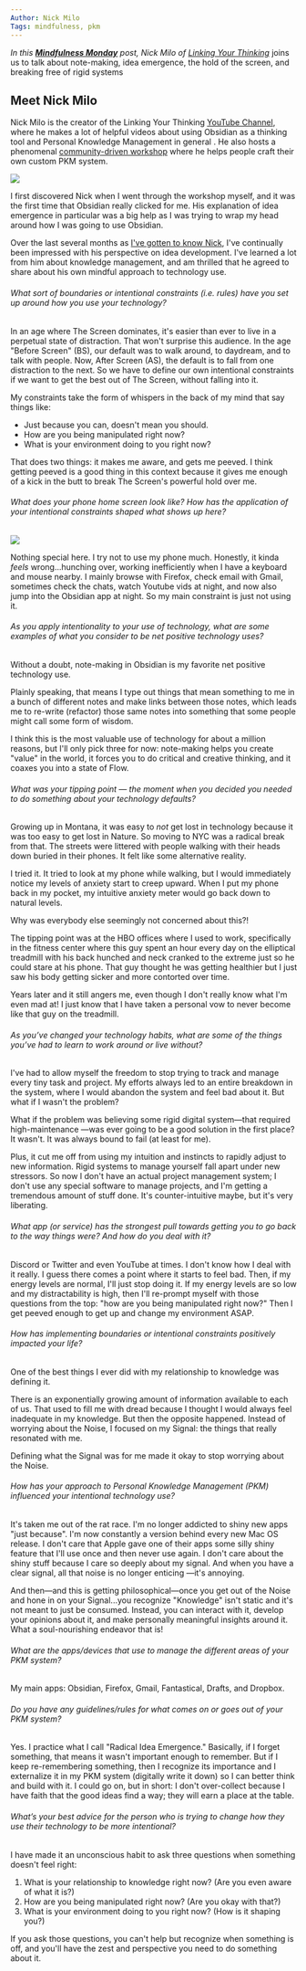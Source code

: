 ```yaml
---
Author: Nick Milo
Tags: mindfulness, pkm
---
```


_In this [**Mindfulness Monday**](https://thesweetsetup.com/category/mindfulness/) post, Nick Milo of [Linking Your Thinking](linkingyourthinking.com)_ joins us to talk about note-making, idea emergence, the hold of the screen, and breaking free of rigid systems

## Meet Nick Milo

Nick Milo is the creator of the Linking Your Thinking [YouTube Channel](https://www.youtube.com/channel/UC85D7ERwhke7wVqskV_DZUA), where he makes a lot of helpful videos about using Obsidian as a thinking tool and Personal Knowledge Management in general . He also hosts a phenomenal [community-driven workshop](https://www.linkingyourthinking.com/) where he helps people craft their own custom PKM system.

![](https://thesweetsetup.com/wp-content/uploads/2021/07/nickmilo.jpg)

I first discovered Nick when I went through the workshop myself, and it was the first time that Obsidian really clicked for me. His explanation of idea emergence in particular was a big help as I was trying to wrap my head around how I was going to use Obsidian.

Over the last several months as [I've gotten to know Nick](https://www.relay.fm/focused/122), I've continually been impressed with his perspective on idea development. I've learned a lot from him about knowledge management, and am thrilled that he agreed to share about his own mindful approach to technology use.

###### What sort of boundaries or intentional constraints (i.e. rules) have you set up around how you use your technology?

In an age where The Screen dominates, it's easier than ever to live in a perpetual state of distraction. That won't surprise this audience. In the age "Before Screen" (BS), our default was to walk around, to daydream, and to talk with people. Now, After Screen (AS), the default is to fall from one distraction to the next. So we have to define our own intentional constraints if we want to get the best out of The Screen, without falling into it.

My constraints take the form of whispers in the back of my mind that say things like:

- Just because you can, doesn't mean you should.
- How are you being manipulated right now?
- What is your environment doing to you right now?

That does two things: it makes me aware, and gets me peeved. I think getting peeved is a good thing in this context because it gives me enough of a kick in the butt to break The Screen's powerful hold over me.

###### What does your phone home screen look like? How has the application of your intentional constraints shaped what shows up here?

![](https://thesweetsetup.com/wp-content/uploads/2021/07/nickmiloiphone.jpg)

Nothing special here. I try not to use my phone much. Honestly, it kinda _feels_ wrong...hunching over, working inefficiently when I have a keyboard and mouse nearby. I mainly browse with Firefox, check email with Gmail, sometimes check the chats, watch Youtube vids at night, and now also jump into the Obsidian app at night. So my main constraint is just not using it.

###### As you apply intentionality to your use of technology, what are some examples of what you consider to be net positive technology uses?

Without a doubt, note-making in Obsidian is my favorite net positive technology use.

Plainly speaking, that means I type out things that mean something to me in a bunch of different notes and make links between those notes, which leads me to re-write (refactor) those same notes into something that some people might call some form of wisdom.

I think this is the most valuable use of technology for about a million reasons, but I'll only pick three for now: note-making helps you create "value" in the world, it forces you to do critical and creative thinking, and it coaxes you into a state of Flow.

###### What was your tipping point — the moment when you decided you needed to do something about your technology defaults?

Growing up in Montana, it was easy to _not_ get lost in technology because it was too easy to get lost in Nature. So moving to NYC was a radical break from that. The streets were littered with people walking with their heads down buried in their phones. It felt like some alternative reality.

I tried it. It tried to look at my phone while walking, but I would immediately notice my levels of anxiety start to creep upward. When I put my phone back in my pocket, my intuitive anxiety meter would go back down to natural levels.

Why was everybody else seemingly not concerned about this?!

The tipping point was at the HBO offices where I used to work, specifically in the fitness center where this guy spent an hour every day on the elliptical treadmill with his back hunched and neck cranked to the extreme just so he could stare at his phone. That guy thought he was getting healthier but I just saw his body getting sicker and more contorted over time.

Years later and it still angers me, even though I don't really know what I'm even mad at! I just know that I have taken a personal vow to never become like that guy on the treadmill.

###### As you’ve changed your technology habits, what are some of the things you’ve had to learn to work around or live without?

I've had to allow myself the freedom to stop trying to track and manage every tiny task and project. My efforts always led to an entire breakdown in the system, where I would abandon the system and feel bad about it. But what if I wasn't the problem?

What if the problem was believing some rigid digital system—that required high-maintenance —was ever going to be a good solution in the first place? It wasn't. It was always bound to fail (at least for me).

Plus, it cut me off from using my intuition and instincts to rapidly adjust to new information. Rigid systems to manage yourself fall apart under new stressors. So now I don't have an actual project management system; I don't use any special software to manage projects, and I'm getting a tremendous amount of stuff done. It's counter-intuitive maybe, but it's very liberating.

###### What app (or service) has the strongest pull towards getting you to go back to the way things were? And how do you deal with it?

Discord or Twitter and even YouTube at times. I don't know how I deal with it really. I guess there comes a point where it starts to feel bad. Then, if my energy levels are normal, I'll just stop doing it. If my energy levels are so low and my distractability is high, then I'll re-prompt myself with those questions from the top: "how are you being manipulated right now?" Then I get peeved enough to get up and change my environment ASAP.

###### How has implementing boundaries or intentional constraints positively impacted your life?

One of the best things I ever did with my relationship to knowledge was defining it.

There is an exponentially growing amount of information available to each of us. That used to fill me with dread because I thought I would always feel inadequate in my knowledge. But then the opposite happened. Instead of worrying about the Noise, I focused on my Signal: the things that really resonated with me.

Defining what the Signal was for me made it okay to stop worrying about the Noise.

###### How has your approach to Personal Knowledge Management (PKM) influenced your intentional technology use?

It's taken me out of the rat race. I'm no longer addicted to shiny new apps "just because". I'm now constantly a version behind every new Mac OS release. I don't care that Apple gave one of their apps some silly shiny feature that I'll use once and then never use again. I don't care about the shiny stuff because I care so deeply about my signal. And when you have a clear signal, all that noise is no longer enticing —it's annoying.

And then—and this is getting philosophical—once you get out of the Noise and hone in on your Signal...you recognize "Knowledge" isn't static and it's not meant to just be consumed. Instead, you can interact with it, develop your opinions about it, and make personally meaningful insights around it. What a soul-nourishing endeavor that is!

###### What are the apps/devices that use to manage the different areas of your PKM system?

My main apps: Obsidian, Firefox, Gmail, Fantastical, Drafts, and Dropbox.

###### Do you have any guidelines/rules for what comes on or goes out of your PKM system?

Yes. I practice what I call "Radical Idea Emergence." Basically, if I forget something, that means it wasn't important enough to remember. But if I keep re-remembering something, then I recognize its importance and I externalize it in my PKM system (digitally write it down) so I can better think and build with it. I could go on, but in short: I don't over-collect because I have faith that the good ideas find a way; they will earn a place at the table.

###### What’s your best advice for the person who is trying to change how they use their technology to be more intentional?

I have made it an unconscious habit to ask three questions when something doesn't feel right:

1. What is your relationship to knowledge right now? (Are you even aware of what it is?)
2. How are you being manipulated right now? (Are you okay with that?)
3. What is your environment doing to you right now? (How is it shaping you?)

If you ask those questions, you can't help but recognize when something is off, and you'll have the zest and perspective you need to do something about it.
